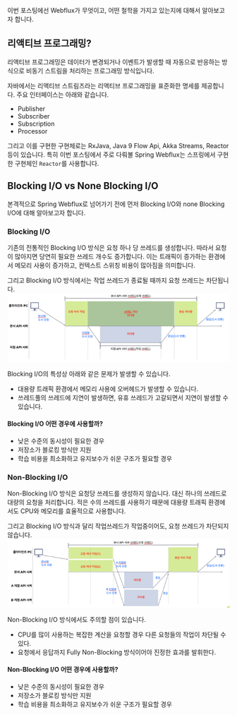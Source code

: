 이번 포스팅에선 Webflux가 무엇이고, 어떤 철학을 가지고 있는지에 대해서 알아보고자 합니다. 

## 리액티브 프로그래밍? 
리액티브 프로그래밍은 데이터가 변경되거나 이벤트가 발생할 때 자동으로 반응하는 방식으로 비동기 스트림을 처리하는 프로그래밍 방식입니다.

자바에서는 리액티브 스트림즈라는 리액티브 프로그래밍을 표준화한 명세를 제공합니다. 
주요 인터페이스는 아래와 같습니다. 
- Publisher
- Subscriber
- Subscription
- Processor

그리고 이를 구현한 구현체로는 RxJava, Java 9 Flow Api, Akka Streams, Reactor 등이 있습니다. 
특히 이번 포스팅에서 주로 다뤄볼 Spring Webflux는 스프링에서 구현한 구현체인 ```Reactor```를 사용합니다. 

## Blocking I/O vs None Blocking I/O
본격적으로 Spring Webflux로 넘어가기 전에 먼저 Blocking I/O와 none Blocking I/O에 대해 알아보고자 합니다. 

### Blocking I/O
기존의 전통적인 Blocking I/O 방식은 요청 하나 당 쓰레드를 생성합니다. 따라서 요청이 많아지면 당연히 필요한 쓰레드 개수도 증가합니다. 
이는 트래픽이 증가하는 환경에서 메모리 사용이 증가하고, 컨텍스트 스위칭 비용이 많아짐을 의미합니다. 

그리고 Blocking I/O 방식에서는 작업 쓰레드가 종료될 때까지 요청 쓰레드는 차단됩니다. 
![img.png](img.png)

Blocking I/O의 특성상 아래와 같은 문제가 발생할 수 있습니다. 
- 대용량 트래픽 환경에서 메모리 사용에 오버헤드가 발생할 수 있습니다.
- 쓰레드풀의 쓰레드에 지연이 발생하면, 유휴 쓰레드가 고갈되면서 지연이 발생할 수 있습니다.


#### Blocking I/O 어떤 경우에 사용할까?
- 낮은 수준의 동시성이 필요한 경우 
- 저장소가 블로킹 방식만 지원 
- 학습 비용을 최소화하고 유지보수가 쉬운 구조가 필요할 경우 


### Non-Blocking I/O
Non-Blocking I/O 방식은 요청당 쓰레드를 생성하지 않습니다. 대신 하나의 쓰레드로 대량의 요청을 처리합니다. 적은 수의 쓰레드를 사용하기 때문에 대용량 트래픽 환경에서도 CPU와 메모리를 효율적으로 사용합니다.

그리고 Blocking I/O 방식과 달리 작업쓰레드가 작업중이어도, 요청 쓰레드가 차단되지 않습니다. 
![img_1.png](img_1.png)

Non-Blocking I/O 방식에서도 주의할 점이 있습니다. 
- CPU를 많이 사용하는 복잡한 계산을 요청할 경우 다른 요청들의 작업이 차단될 수 있다. 
- 요청에서 응답까지 Fully Non-Blocking 방식이어야 진정한 효과를 발휘한다. 

#### Non-Blocking I/O 어떤 경우에 사용할까?
- 낮은 수준의 동시성이 필요한 경우
- 저장소가 블로킹 방식만 지원
- 학습 비용을 최소화하고 유지보수가 쉬운 구조가 필요할 경우

